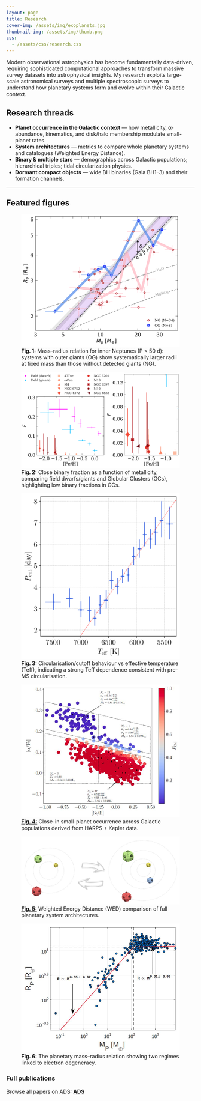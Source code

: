 ```yaml
---
layout: page
title: Research
cover-img: /assets/img/exoplanets.jpg
thumbnail-img: /assets/img/thumb.png
css:
  - /assets/css/research.css
---
```


Modern observational astrophysics has become fundamentally data-driven, requiring sophisticated computational approaches to transform massive survey datasets into astrophysical insights. My research exploits large-scale astronomical surveys and multiple spectroscopic surveys to understand how planetary systems form and evolve within their Galactic context. 

## Research threads

- **Planet occurrence in the Galactic context** — how metallicity, α-abundance, kinematics, and disk/halo membership modulate small-planet rates.  
- **System architectures** — metrics to compare whole planetary systems and catalogues (Weighted Energy Distance).  
- **Binary & multiple stars** — demographics across Galactic populations; hierarchical triples; tidal circularization physics.  
- **Dormant compact objects** — wide BH binaries (Gaia BH1–3) and their formation channels.

---

## Featured figures

<div class="fig-grid">
  <figure class="scale-100">
    <img src="/assets/img/MR_NP_OG.jpg" alt="Mass–radius relation with outer-giant vs no-giant systems">
    <figcaption><b>Fig. 1:</b> Mass–radius relation for inner Neptunes (P &lt; 50 d): systems with outer giants (OG) show systematically larger radii at fixed mass than those without detected giants (NG).</figcaption>
  </figure>

  <figure class="scale-120">
    <img src="/assets/img/feh_F_GC.jpg" alt="Metallicity–frequency relation for field and clusters">
    <figcaption><b>Fig. 2:</b> Close binary fraction as a function of metallicity, comparing field dwarfs/giants and Globular Clusters (GCs), highlighting low binary fractions in GCs.</figcaption>
  </figure>

  <figure class="scale-95">
    <img src="/assets/img/teff_P0_circ.jpg" alt="Circularization vs effective temperature">
    <figcaption><b>Fig. 3:</b> Circularisation/cutoff behaviour vs effective temperature (Teff), indicating a strong Teff dependence consistent with pre-MS circularisation.</figcaption>
  </figure>

  <figure class="scale-100">
    <img src="/assets/img/HARPSgalactic.jpeg" alt="HARPS Galactic planet occurrence map">
    <figcaption>   
      <a href="https://ui.adsabs.harvard.edu/abs/2020A%26A...643A.106B/abstract" target="_blank"><b>Fig. 4:</b></a>
      Close-in small-planet occurrence across Galactic populations derived from HARPS + Kepler data.
  </figure>

<figure class="scale-110">
  <img src="/assets/img/PASSta.jpeg" alt="Weighted Energy Distance comparison of system architectures">
  <figcaption>
     <a href="https://ui.adsabs.harvard.edu/abs/2021A%26A...651A..61B/abstract" target="_blank"><b>Fig. 5:</b></a>
     Weighted Energy Distance (WED) comparison of full planetary system architectures.</figcaption>
</figure>

  <figure class="scale-100">
    <img src="/assets/img/MR.jpeg" alt="Planetary Mass–Radius relation">
    <figcaption><b>Fig. 6:</b> The planetary mass–radius relation showing two regimes linked to electron degeneracy.</figcaption>
  </figure>
</div>


### Full publications

Browse all papers on ADS:   <a href="ui.adsabs.harvard.edu/search?q=author%3A%22Bashi%2C%20Dolev%22&sort=date%20desc%2C%20bibcode%20desc" target="_blank"><b>ADS</b></a>
